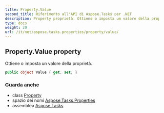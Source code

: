 ```yaml
---
title: Property.Value
second_title: Riferimento all'API di Aspose.Tasks per .NET
description: Property proprietà. Ottiene o imposta un valore della proprietà.
type: docs
weight: 20
url: /it/net/aspose.tasks.properties/property/value/
---
```

## Property.Value property

Ottiene o imposta un valore della proprietà.

```csharp
public object Value { get; set; }
```

### Guarda anche

* class [Property](../)
* spazio dei nomi [Aspose.Tasks.Properties](../../property/)
* assemblea [Aspose.Tasks](../../../)


